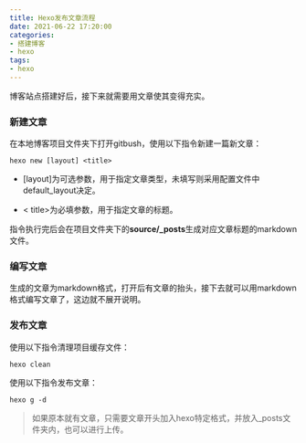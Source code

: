 ```yaml
---
title: Hexo发布文章流程
date: 2021-06-22 17:20:00
categories:
- 搭建博客
- hexo
tags:
- hexo
---
```

博客站点搭建好后，接下来就需要用文章使其变得充实。
<!--more-->

### 新建文章

在本地博客项目文件夹下打开gitbush，使用以下指令新建一篇新文章：

```
hexo new [layout] <title>
```

- [layout]为可选参数，用于指定文章类型，未填写则采用配置文件中default_layout决定。

- < title>为必填参数，用于指定文章的标题。

指令执行完后会在项目文件夹下的**source/_posts**生成对应文章标题的markdown文件。

### 编写文章

生成的文章为markdown格式，打开后有文章的抬头，接下去就可以用markdown格式编写文章了，这边就不展开说明。

### 发布文章

使用以下指令清理项目缓存文件：

```
hexo clean
```

使用以下指令发布文章：

```
hexo g -d
```

> 如果原本就有文章，只需要文章开头加入hexo特定格式，并放入_posts文件夹内，也可以进行上传。
